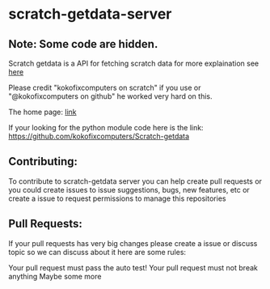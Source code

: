 # scratch-getdata-server

Note: Some code are hidden.
-

Scratch getdata is a API for fetching scratch data for more explaination see <a href="https://scratch-get-data.kokoiscool.repl.co/why">here</a>

Please credit "kokofixcomputers on scratch" if you use or "@kokofixcomputers on github" he worked very hard on this. 

The home page: <a href="https://scratch-get-data.kokoiscool.repl.co">link</a>

If your looking for the python module code here is the link: https://github.com/kokofixcomputers/Scratch-getdata

Contributing:
------------

To contribute to scratch-getdata server you can help create pull requests or you could create issues to issue suggestions, bugs, new features, etc or create a issue to request permissions to manage this repositories

Pull Requests:
-

If your pull requests has very big changes please create a issue or discuss topic so we can discuss about it here are some rules:

Your pull request must pass the auto test!
Your pull request must not break anything
Maybe some more
